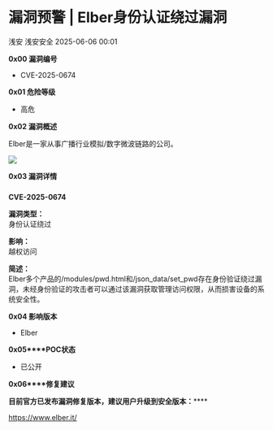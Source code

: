 #  漏洞预警 | Elber身份认证绕过漏洞   
浅安  浅安安全   2025-06-06 00:01  
  
**0x00 漏洞编号**  
- CVE-2025-0674  
  
**0x01 危险等级**  
- 高危  
  
**0x02 漏洞概述**  
  
Elber是一家从事广播行业模拟/数字微波链路的公司。  
  
![](https://mmbiz.qpic.cn/sz_mmbiz_png/7stTqD182SU3iaq7UqVQqlTrx6jSSnbGzVZRbfXaISeuq6DvtAwdg2c5OkCzpaBia5RabCxJXjYbnjuSOxiclCAkQ/640?wx_fmt=png&from=appmsg "")  
  
**0x03 漏洞详情**  
###   
  
**CVE-2025-0674**  
  
**漏洞类型：**  
身份认证绕过  
  
**影响：**  
越权访问  
  
**简述：**  
Elber多个产品的/modules/pwd.html和/json_data/set_pwd存在身份验证绕过漏洞，未经身份验证的攻击者可以通过该漏洞获取管理访问权限，从而损害设备的系统安全性。  
  
**0x04 影响版本**  
- Elber  
  
**0x05****POC状态**  
- 已公开  
  
**0x06****修复建议**  
  
******目前官方已发布漏洞修复版本，建议用户升级到安全版本****：******  
  
https://www.elber.it/  
  
  
  
